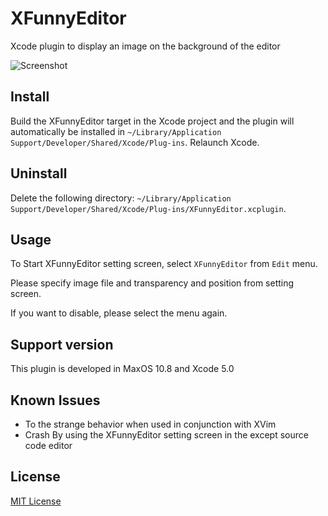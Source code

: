 # XFunnyEditor

Xcode plugin to display an image on the background of the editor

![Screenshot](https://raw.github.com/STAR-ZERO/XFunnyEditor/master/screenshot.png)

## Install

Build the XFunnyEditor target in the Xcode project and the plugin will automatically be installed in `~/Library/Application Support/Developer/Shared/Xcode/Plug-ins`. Relaunch Xcode.

## Uninstall

Delete the following directory: `~/Library/Application Support/Developer/Shared/Xcode/Plug-ins/XFunnyEditor.xcplugin`.

## Usage

To Start XFunnyEditor setting screen, select `XFunnyEditor` from `Edit` menu.

Please specify image file and transparency and position from setting screen.

If you want to disable, please select the menu again.

## Support version

This plugin is developed in MaxOS 10.8 and Xcode 5.0

## Known Issues

* To the strange behavior when used in conjunction with XVim
* Crash By using the XFunnyEditor setting screen in the except source code editor

## License

[MIT License](https://github.com/STAR-ZERO/XFunnyEditor/blob/master/LICENSE)
